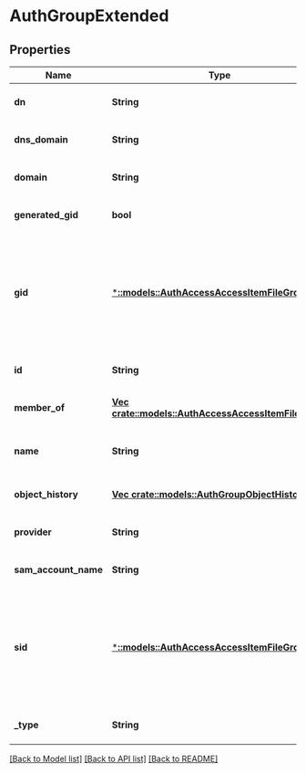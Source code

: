 # AuthGroupExtended

## Properties
Name | Type | Description | Notes
------------ | ------------- | ------------- | -------------
**dn** | **String** |  | [optional] [default to null]
**dns_domain** | **String** |  | [optional] [default to null]
**domain** | **String** |  | [optional] [default to null]
**generated_gid** | **bool** | If true, the GID was generated. | [optional] [default to null]
**gid** | [***::models::AuthAccessAccessItemFileGroup**](AuthAccessAccessItemFileGroup.md) | Specifies properties for a persona, which consists of either a &#39;type&#39; and a &#39;name&#39; or an &#39;ID&#39;. | [optional] [default to null]
**id** | **String** | Specifies the user or group ID. | [default to null]
**member_of** | [**Vec <crate::models::AuthAccessAccessItemFileGroup>**](AuthAccessAccessItemFileGroup.md) |  | [optional] [default to null]
**name** | **String** | Specifies a user or group name. | [default to null]
**object_history** | [**Vec <crate::models::AuthGroupObjectHistoryItem>**](AuthGroupObjectHistoryItem.md) |  | [optional] [default to null]
**provider** | **String** |  | [optional] [default to null]
**sam_account_name** | **String** |  | [optional] [default to null]
**sid** | [***::models::AuthAccessAccessItemFileGroup**](AuthAccessAccessItemFileGroup.md) | Specifies properties for a persona, which consists of either a &#39;type&#39; and a &#39;name&#39; or an &#39;ID&#39;. | [optional] [default to null]
**_type** | **String** | Specifies the object type. | [default to null]

[[Back to Model list]](../README.md#documentation-for-models) [[Back to API list]](../README.md#documentation-for-api-endpoints) [[Back to README]](../README.md)


